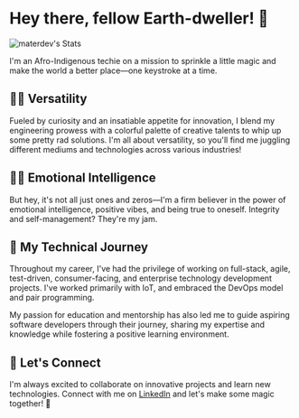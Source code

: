 # Hey there, fellow Earth-dweller! 👋

![materdev's Stats](https://github-readme-stats.vercel.app/api?username=materdev&theme=vue&show_icons=true&hide_border=true&count_private=true)


I'm an Afro-Indigenous techie on a mission to sprinkle a little magic and make the world a better place—one keystroke at a time.

## 🤹‍♀️ Versatility

Fueled by curiosity and an insatiable appetite for innovation, I blend my engineering prowess with a colorful palette of creative talents to whip up some pretty rad solutions. I'm all about versatility, so you'll find me juggling different mediums and technologies across various industries!

## 🧠💖 Emotional Intelligence

But hey, it's not all just ones and zeros—I'm a firm believer in the power of emotional intelligence, positive vibes, and being true to oneself. Integrity and self-management? They're my jam.

## 🚀 My Technical Journey

Throughout my career, I've had the privilege of working on full-stack, agile, test-driven, consumer-facing, and enterprise technology development projects. I've worked primarily with IoT, and embraced the DevOps model and pair programming.

My passion for education and mentorship has also led me to guide aspiring software developers through their journey, sharing my expertise and knowledge while fostering a positive learning environment.

## 🌟 Let's Connect

I'm always excited to collaborate on innovative projects and learn new technologies. Connect with me on [LinkedIn]([https://www.linkedin.com/in/your-profile](https://www.linkedin.com/in/materdev/)) and let's make some magic together! 🌟
